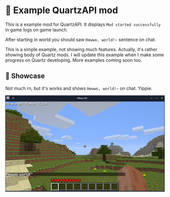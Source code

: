 # 🔧 Example QuartzAPI mod

This is a example mod for QuartzAPI. It displays `Mod started successfully` in game logs on game launch.

After starting in world you should saw `Hewwo, world!~` sentence on chat.

This is a simple example, not showing much features. Actually, it's rather showing body of Quartz mods. I will update this example when I make some progress on Quartz developing. More examples coming soon too.

## 🌸 Showcase

Not much rn, but it's works and shows `Hewwo, world!~` on chat. Yippie.

![Screenshot of example mod working in Minecraft](screenshot.png)
